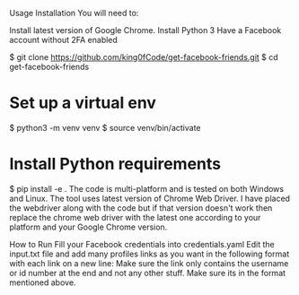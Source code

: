 Usage
Installation
You will need to:

Install latest version of Google Chrome.
Install Python 3
Have a Facebook account without 2FA enabled

$ git clone https://github.com/king0fCode/get-facebook-friends.git
$ cd get-facebook-friends
# Set up a virtual env
$ python3 -m venv venv
$ source venv/bin/activate

# Install Python requirements

\$ pip install -e .
The code is multi-platform and is tested on both Windows and Linux. The tool uses latest version of Chrome Web Driver. I have placed the webdriver along with the code but if that version doesn't work then replace the chrome web driver with the latest one according to your platform and your Google Chrome version.

How to Run
Fill your Facebook credentials into credentials.yaml
Edit the input.txt file and add many profiles links as you want in the following format with each link on a new line:
Make sure the link only contains the username or id number at the end and not any other stuff. Make sure its in the format mentioned above.
